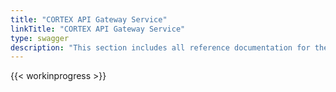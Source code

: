 ```yaml
---
title: "CORTEX API Gateway Service"
linkTitle: "CORTEX API Gateway Service"
type: swagger
description: "This section includes all reference documentation for the APIs exposed by the {{% ctx %}} API Gateway Service."
---
```


{{< workinprogress >}}
